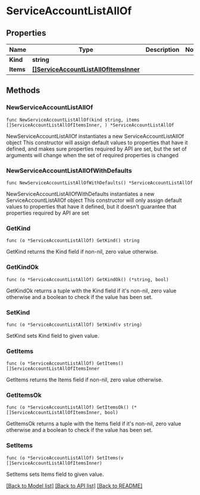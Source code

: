 # ServiceAccountListAllOf

## Properties

Name | Type | Description | Notes
------------ | ------------- | ------------- | -------------
**Kind** | **string** |  | 
**Items** | [**[]ServiceAccountListAllOfItemsInner**](ServiceAccountListAllOfItemsInner.md) |  | 

## Methods

### NewServiceAccountListAllOf

`func NewServiceAccountListAllOf(kind string, items []ServiceAccountListAllOfItemsInner, ) *ServiceAccountListAllOf`

NewServiceAccountListAllOf instantiates a new ServiceAccountListAllOf object
This constructor will assign default values to properties that have it defined,
and makes sure properties required by API are set, but the set of arguments
will change when the set of required properties is changed

### NewServiceAccountListAllOfWithDefaults

`func NewServiceAccountListAllOfWithDefaults() *ServiceAccountListAllOf`

NewServiceAccountListAllOfWithDefaults instantiates a new ServiceAccountListAllOf object
This constructor will only assign default values to properties that have it defined,
but it doesn't guarantee that properties required by API are set

### GetKind

`func (o *ServiceAccountListAllOf) GetKind() string`

GetKind returns the Kind field if non-nil, zero value otherwise.

### GetKindOk

`func (o *ServiceAccountListAllOf) GetKindOk() (*string, bool)`

GetKindOk returns a tuple with the Kind field if it's non-nil, zero value otherwise
and a boolean to check if the value has been set.

### SetKind

`func (o *ServiceAccountListAllOf) SetKind(v string)`

SetKind sets Kind field to given value.


### GetItems

`func (o *ServiceAccountListAllOf) GetItems() []ServiceAccountListAllOfItemsInner`

GetItems returns the Items field if non-nil, zero value otherwise.

### GetItemsOk

`func (o *ServiceAccountListAllOf) GetItemsOk() (*[]ServiceAccountListAllOfItemsInner, bool)`

GetItemsOk returns a tuple with the Items field if it's non-nil, zero value otherwise
and a boolean to check if the value has been set.

### SetItems

`func (o *ServiceAccountListAllOf) SetItems(v []ServiceAccountListAllOfItemsInner)`

SetItems sets Items field to given value.



[[Back to Model list]](../README.md#documentation-for-models) [[Back to API list]](../README.md#documentation-for-api-endpoints) [[Back to README]](../README.md)


